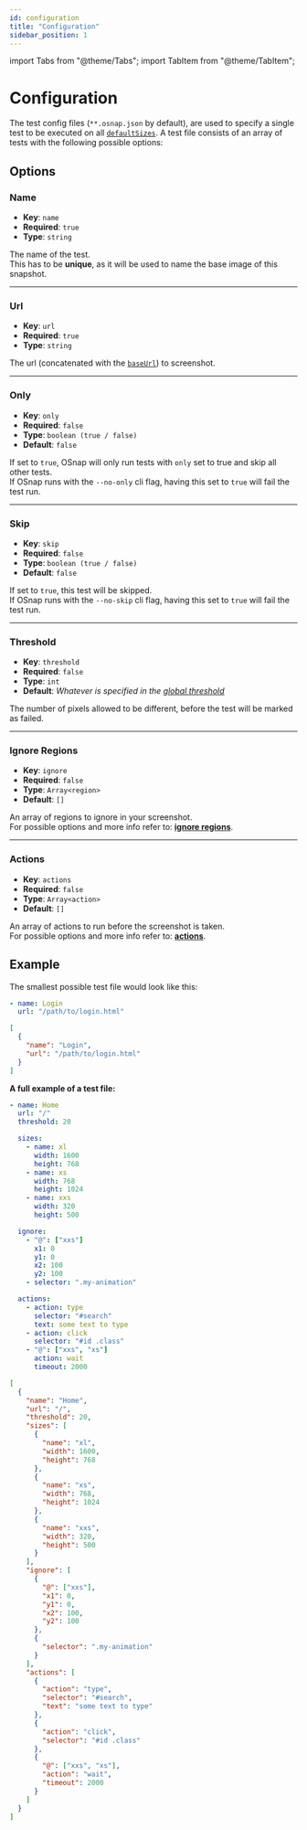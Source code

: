 ```yaml
---
id: configuration
title: "Configuration"
sidebar_position: 1
---
```


import Tabs from "@theme/Tabs";
import TabItem from "@theme/TabItem";

# Configuration

The test config files (`**.osnap.json` by default), are used to specify a single test to be executed on all [`defaultSizes`](../Setup/configuration#default-sizes). A test file consists of an array of tests with the following possible options:

## Options

### Name

- **Key**: `name`
- **Required**: `true`
- **Type**: `string`

The name of the test. <br />
This has to be **unique**, as it will be used to name the base image of this snapshot.

---

### Url

- **Key**: `url`
- **Required**: `true`
- **Type**: `string`

The url (concatenated with the [`baseUrl`](../Setup/configuration#base-url)) to screenshot.

---

### Only

- **Key**: `only`
- **Required**: `false`
- **Type**: `boolean (true / false)`
- **Default**: `false`

If set to `true`, OSnap will only run tests with `only` set to true and skip all other tests. <br />
If OSnap runs with the `--no-only` cli flag, having this set to `true` will fail the test run.

---

### Skip

- **Key**: `skip`
- **Required**: `false`
- **Type**: `boolean (true / false)`
- **Default**: `false`

If set to `true`, this test will be skipped. <br />
If OSnap runs with the `--no-skip` cli flag, having this set to `true` will fail the test run.

---

### Threshold

- **Key**: `threshold`
- **Required**: `false`
- **Type**: `int`
- **Default**: _Whatever is specified in the [global threshold](../Setup/configuration#threshold)_

The number of pixels allowed to be different, before the test will be marked as failed.

---

### Ignore Regions

- **Key**: `ignore`
- **Required**: `false`
- **Type**: `Array<region>`
- **Default**: `[]`

An array of regions to ignore in your screenshot. <br />
For possible options and more info refer to: **[ignore regions](ignore-regions)**.

---

### Actions

- **Key**: `actions`
- **Required**: `false`
- **Type**: `Array<action>`
- **Default**: `[]`

An array of actions to run before the screenshot is taken. <br />
For possible options and more info refer to: **[actions](actions)**.

## Example

The smallest possible test file would look like this:

<Tabs>
<TabItem value="yaml" label="YAML" default>

```yaml
- name: Login
  url: "/path/to/login.html"
```

</TabItem>
<TabItem value="json" label="JSON">

```json
[
  {
    "name": "Login",
    "url": "/path/to/login.html"
  }
]
```

</TabItem>
</Tabs>

**A full example of a test file:**

<Tabs>
<TabItem value="yaml" label="YAML" default>

```yaml
- name: Home
  url: "/"
  threshold: 20

  sizes:
    - name: xl
      width: 1600
      height: 768
    - name: xs
      width: 768
      height: 1024
    - name: xxs
      width: 320
      height: 500

  ignore:
    - "@": ["xxs"]
      x1: 0
      y1: 0
      x2: 100
      y2: 100
    - selector: ".my-animation"

  actions:
    - action: type
      selector: "#search"
      text: some text to type
    - action: click
      selector: "#id .class"
    - "@": ["xxs", "xs"]
      action: wait
      timeout: 2000
```

</TabItem>
<TabItem value="json" label="JSON">

```json
[
  {
    "name": "Home",
    "url": "/",
    "threshold": 20,
    "sizes": [
      {
        "name": "xl",
        "width": 1600,
        "height": 768
      },
      {
        "name": "xs",
        "width": 768,
        "height": 1024
      },
      {
        "name": "xxs",
        "width": 320,
        "height": 500
      }
    ],
    "ignore": [
      {
        "@": ["xxs"],
        "x1": 0,
        "y1": 0,
        "x2": 100,
        "y2": 100
      },
      {
        "selector": ".my-animation"
      }
    ],
    "actions": [
      {
        "action": "type",
        "selector": "#search",
        "text": "some text to type"
      },
      {
        "action": "click",
        "selector": "#id .class"
      },
      {
        "@": ["xxs", "xs"],
        "action": "wait",
        "timeout": 2000
      }
    ]
  }
]
```

</TabItem>
</Tabs>

